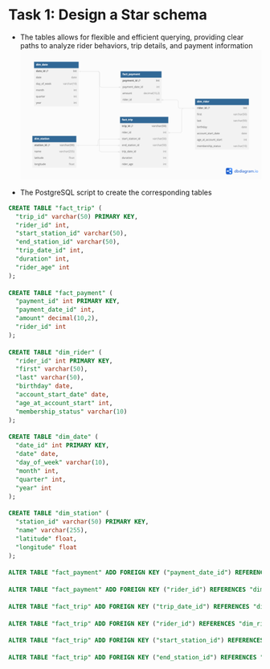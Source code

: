 # Task 1: Design a Star schema
- The tables allows for flexible and efficient querying, providing clear paths to analyze rider behaviors, trip details, and payment information
![star-schema](../assets/star_schema.png)

- The PostgreSQL script to create the corresponding tables
```SQL
CREATE TABLE "fact_trip" (
  "trip_id" varchar(50) PRIMARY KEY,
  "rider_id" int,
  "start_station_id" varchar(50),
  "end_station_id" varchar(50),
  "trip_date_id" int,
  "duration" int,
  "rider_age" int
);

CREATE TABLE "fact_payment" (
  "payment_id" int PRIMARY KEY,
  "payment_date_id" int,
  "amount" decimal(10,2),
  "rider_id" int
);

CREATE TABLE "dim_rider" (
  "rider_id" int PRIMARY KEY,
  "first" varchar(50),
  "last" varchar(50),
  "birthday" date,
  "account_start_date" date,
  "age_at_account_start" int,
  "membership_status" varchar(10)
);

CREATE TABLE "dim_date" (
  "date_id" int PRIMARY KEY,
  "date" date,
  "day_of_week" varchar(10),
  "month" int,
  "quarter" int,
  "year" int
);

CREATE TABLE "dim_station" (
  "station_id" varchar(50) PRIMARY KEY,
  "name" varchar(255),
  "latitude" float,
  "longitude" float
);

ALTER TABLE "fact_payment" ADD FOREIGN KEY ("payment_date_id") REFERENCES "dim_date" ("date_id");

ALTER TABLE "fact_payment" ADD FOREIGN KEY ("rider_id") REFERENCES "dim_rider" ("rider_id");

ALTER TABLE "fact_trip" ADD FOREIGN KEY ("trip_date_id") REFERENCES "dim_date" ("date_id");

ALTER TABLE "fact_trip" ADD FOREIGN KEY ("rider_id") REFERENCES "dim_rider" ("rider_id");

ALTER TABLE "fact_trip" ADD FOREIGN KEY ("start_station_id") REFERENCES "dim_station" ("station_id");

ALTER TABLE "fact_trip" ADD FOREIGN KEY ("end_station_id") REFERENCES "dim_station" ("station_id");
```